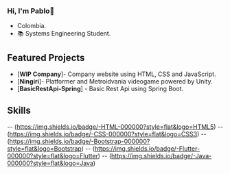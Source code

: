 ### Hi, I'm Pablo👋

- Colombia.
- 📚 Systems Engineering Student.

## Featured Projects

- [**WIP Company**]- Company website using HTML, CSS and JavaScript.
- [**Ningiri**]- Platformer and Metroidvania videogame powered by Unity.
- [**BasicRestApi-Spring**] - Basic Rest Api using Spring Boot.

## Skills

-- (https://img.shields.io/badge/-HTML-000000?style=flat&logo=HTML5)
-- (https://img.shields.io/badge/-CSS-000000?style=flat&logo=CSS3)
-- (https://img.shields.io/badge/-Bootstrap-000000?style=flat&logo=Bootstrap)
-- (https://img.shields.io/badge/-Flutter-000000?style=flat&logo=Flutter)
-- (https://img.shields.io/badge/-Java-000000?style=flat&logo=Java)
